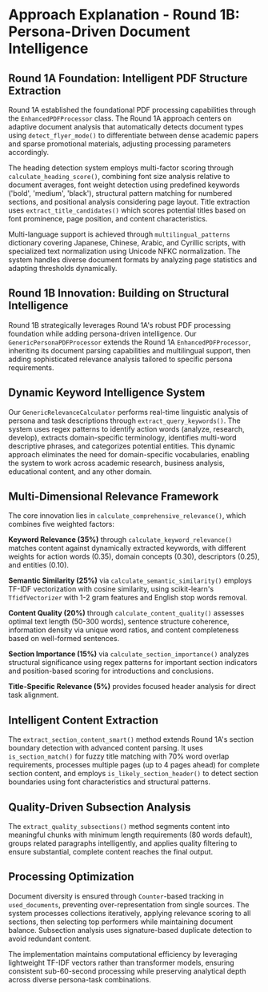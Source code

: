 # Approach Explanation - Round 1B: Persona-Driven Document Intelligence

## Round 1A Foundation: Intelligent PDF Structure Extraction

Round 1A established the foundational PDF processing capabilities through the `EnhancedPDFProcessor` class. The Round 1A approach centers on adaptive document analysis that automatically detects document types using `detect_flyer_mode()` to differentiate between dense academic papers and sparse promotional materials, adjusting processing parameters accordingly.

The heading detection system employs multi-factor scoring through `calculate_heading_score()`, combining font size analysis relative to document averages, font weight detection using predefined keywords ('bold', 'medium', 'black'), structural pattern matching for numbered sections, and positional analysis considering page layout. Title extraction uses `extract_title_candidates()` which scores potential titles based on font prominence, page position, and content characteristics.

Multi-language support is achieved through `multilingual_patterns` dictionary covering Japanese, Chinese, Arabic, and Cyrillic scripts, with specialized text normalization using Unicode NFKC normalization. The system handles diverse document formats by analyzing page statistics and adapting thresholds dynamically.

## Round 1B Innovation: Building on Structural Intelligence

Round 1B strategically leverages Round 1A's robust PDF processing foundation while adding persona-driven intelligence. Our `GenericPersonaPDFProcessor` extends the Round 1A `EnhancedPDFProcessor`, inheriting its document parsing capabilities and multilingual support, then adding sophisticated relevance analysis tailored to specific persona requirements.

## Dynamic Keyword Intelligence System

Our `GenericRelevanceCalculator` performs real-time linguistic analysis of persona and task descriptions through `extract_query_keywords()`. The system uses regex patterns to identify action words (analyze, research, develop), extracts domain-specific terminology, identifies multi-word descriptive phrases, and categorizes potential entities. This dynamic approach eliminates the need for domain-specific vocabularies, enabling the system to work across academic research, business analysis, educational content, and any other domain.

## Multi-Dimensional Relevance Framework

The core innovation lies in `calculate_comprehensive_relevance()`, which combines five weighted factors:

**Keyword Relevance (35%)** through `calculate_keyword_relevance()` matches content against dynamically extracted keywords, with different weights for action words (0.35), domain concepts (0.30), descriptors (0.25), and entities (0.10).

**Semantic Similarity (25%)** via `calculate_semantic_similarity()` employs TF-IDF vectorization with cosine similarity, using scikit-learn's `TfidfVectorizer` with 1-2 gram features and English stop words removal.

**Content Quality (20%)** through `calculate_content_quality()` assesses optimal text length (50-300 words), sentence structure coherence, information density via unique word ratios, and content completeness based on well-formed sentences.

**Section Importance (15%)** via `calculate_section_importance()` analyzes structural significance using regex patterns for important section indicators and position-based scoring for introductions and conclusions.

**Title-Specific Relevance (5%)** provides focused header analysis for direct task alignment.

## Intelligent Content Extraction

The `extract_section_content_smart()` method extends Round 1A's section boundary detection with advanced content parsing. It uses `is_section_match()` for fuzzy title matching with 70% word overlap requirements, processes multiple pages (up to 4 pages ahead) for complete section content, and employs `is_likely_section_header()` to detect section boundaries using font characteristics and structural patterns.

## Quality-Driven Subsection Analysis

The `extract_quality_subsections()` method segments content into meaningful chunks with minimum length requirements (80 words default), groups related paragraphs intelligently, and applies quality filtering to ensure substantial, complete content reaches the final output.

## Processing Optimization

Document diversity is ensured through `Counter`-based tracking in `used_documents`, preventing over-representation from single sources. The system processes collections iteratively, applying relevance scoring to all sections, then selecting top performers while maintaining document balance. Subsection analysis uses signature-based duplicate detection to avoid redundant content.

The implementation maintains computational efficiency by leveraging lightweight TF-IDF vectors rather than transformer models, ensuring consistent sub-60-second processing while preserving analytical depth across diverse persona-task combinations.